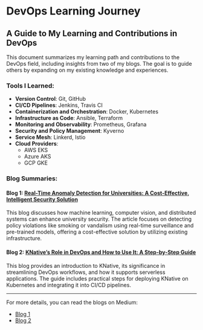 # DevOps Learning Journey

## A Guide to My Learning and Contributions in DevOps

This document summarizes my learning path and contributions to the DevOps field, including insights from two of my blogs. The goal is to guide others by expanding on my existing knowledge and experiences.

### Tools I Learned:
- **Version Control**: Git, GitHub
- **CI/CD Pipelines**: Jenkins, Travis CI
- **Containerization and Orchestration**: Docker, Kubernetes
- **Infrastructure as Code**: Ansible, Terraform
- **Monitoring and Observability**: Prometheus, Grafana
- **Security and Policy Management**: Kyverno
- **Service Mesh**: Linkerd, Istio
- **Cloud Providers**:
  - AWS EKS
  - Azure AKS
  - GCP GKE

### Blog Summaries:

#### Blog 1: [Real-Time Anomaly Detection for Universities: A Cost-Effective, Intelligent Security Solution](https://medium.com/@hamidishaq476/real-time-anomaly-detection-for-universities-a-cost-effective-intelligent-security-solution-33d4ca54fc47)
This blog discusses how machine learning, computer vision, and distributed systems can enhance university security. The article focuses on detecting policy violations like smoking or vandalism using real-time surveillance and pre-trained models, offering a cost-effective solution by utilizing existing infrastructure.

#### Blog 2: [KNative’s Role in DevOps and How to Use It: A Step-by-Step Guide](https://medium.com/@hamidishaq476/knatives-role-in-devops-and-how-to-use-it-a-step-by-step-guide-23f8fa1b1716)
This blog provides an introduction to KNative, its significance in streamlining DevOps workflows, and how it supports serverless applications. The guide includes practical steps for deploying KNative on Kubernetes and integrating it into CI/CD pipelines.

---

For more details, you can read the blogs on Medium:
- [Blog 1](https://medium.com/@hamidishaq476/real-time-anomaly-detection-for-universities-a-cost-effective-intelligent-security-solution-33d4ca54fc47)
- [Blog 2](https://medium.com/@hamidishaq476/knatives-role-in-devops-and-how-to-use-it-a-step-by-step-guide-23f8fa1b1716)

